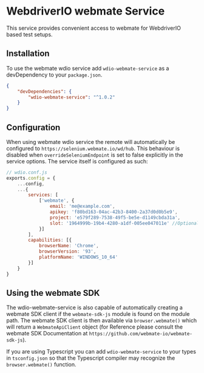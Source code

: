 WebdriverIO webmate Service
=========================

This service provides convenient access to webmate for WebdriverIO based test setups.

## Installation

To use the webmate wdio service add `wdio-webmate-service` as a devDependency to your `package.json`.

```json
{
    "devDependencies": {
        "wdio-webmate-service": "^1.0.2"
    }
}
```

## Configuration

When using webmate wdio service the remote will automatically be configured to `https://selenium.webmate.io/wd/hub`. This behaviour is disabled when `overrideSeleniumEndpoint` is set to false explicitly in the service options. The service itself is configured as such: 

```js
// wdio.conf.js
exports.config = {
    ...config,
    ...{
        services: [
            ['webmate', {
                email: 'me@example.com',
                apikey: 'f80bd163-04ac-42b3-8400-2a37d0d0b5e9',
                project: 'e579f289-7538-49f5-be5e-d1149cbda31a',
                slot: '1964999b-19b4-4280-a1df-005ee047011e' //Optional
            }]
        ],
        capabilities: [{
            browserName: 'Chrome',
            browserVersion: '93',
            platformName: 'WINDOWS_10_64'
        }]
    }
}
```

## Using the webmate SDK

The wdio-webmate-service is also capable of automatically creating a webmate SDK client if the `webmate-sdk-js` module is found on the module path. The webmate SDK client is then available via `browser.webmate()` which will return a `WebmateApiClient` object (for Reference please consult the webmate SDK Documentation at `https://github.com/webmate-io/webmate-sdk-js`).

If you are using Typescript you can add `wdio-webmate-service` to your types in `tsconfig.json` so that the Typescript compiler may recognize the `browser.webmate()` function.
